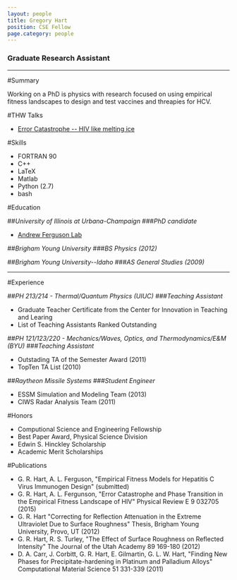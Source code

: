 ```yaml
---
layout: people
title: Gregory Hart
position: CSE Fellow
page.category: people
---
```


### Graduate Research Assistant


---

#Summary

Working on a PhD is physics with research focused on using empirical fitness landscapes to design and test vaccines and threapies for HCV.

#THW Talks

 - [Error Catastrophe -- HIV like melting ice][HIVerror]

#Skills

* FORTRAN 90
* C++
* LaTeX
* Matlab
* Python (2.7)
* bash

#Education

##_University of Illinois at Urbana-Champaign_
###_PhD candidate_
 - [Andrew Ferguson Lab][fergusonlab]

##_Brigham Young University_
###_BS Physics (2012)_

##_Brigham Young University--Idaho_
###_AS General Studies (2009)_

---

#Experience

##_PH 213/214 - Thermal/Quantum Physics (UIUC)_
###_Teaching Assistant_

- Graduate Teacher Certificate from the Center for Innovation in Teaching and Learing
- List of Teaching Assistants Ranked Outstanding

##_PH 121/123/220 - Mechanics/Waves, Optics, and Thermodynamics/E&M (BYU)_
###_Teaching Assistant_

- Outstading TA of the Semester Award (2011)
- TopTen TA List (2010)

##_Raytheon Missile Systems_
###_Student Engineer_

 - ESSM Simulation and Modeling Team (2013)
 - CIWS Radar Analysis Team (2011)


#Honors

 - Computional Science and Engineering Fellowship
 - Best Paper Award, Physical Science Division
 - Edwin S. Hinckley Scholarship
 - Academic Merit Scholarships

#Publications

 - G\. R. Hart, A. L. Ferguson, "Empirical Fitness Models for Hepatitis C Virus Immunogen Design" (submitted)
 - G\. R. Hart, A. L. Fergunson, "Error Catastrophe and Phase Transition in the Empirical Fitness Landscape of HIV" Physical Review E 9 032705 (2015)
 - G\. R. Hart "Correcting for Reflection Attenuation in the Extreme Ultraviolet Due to Surface Roughness" Thesis, Brigham Young University, Provo, UT (2012)
 - G\. R. Hart, R. S. Turley, "The Effect of Surface Roughness on Reflected Intensity" The Journal of the Utah Academy 89 169-180 (2012)
 - D\. A. Carr, J. Corbitt, G. R. Hart, E. Gilmartin, G. L. W. Hart, "Finding New Phases for Precipitate-hardening in Platinum and Palladium Alloys" Computational Material Science 51 331-339 (2011)




[fergusonlab]: http://ferguson.matse.illinois.edu/
[HIVerror]: http://thehackerwithin.github.io/illinois/posts/HIVerror.pdf
